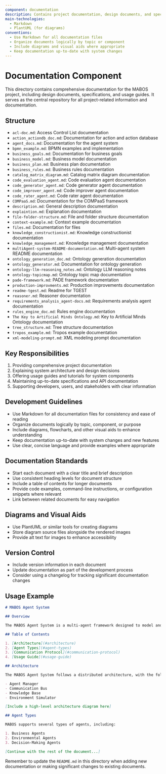 ```yaml
---
component: documentation
description: Contains project documentation, design documents, and specifications for MABOS
main-technologies:
  - Markdown
  - PlantUML (for diagrams)
conventions:
  - Use Markdown for all documentation files
  - Organize documents logically by topic or component
  - Include diagrams and visual aids where appropriate
  - Keep documentation up-to-date with system changes
---
```


# Documentation Component

This directory contains comprehensive documentation for the MABOS project, including design documents, specifications, and usage guides. It serves as the central repository for all project-related information and documentation.

## Structure

- `acl-doc.md`: Access Control List documentation
- `action_actiondb_doc.md`: Documentation for action and action database
- `agent_docs.md`: Documentation for the agent system
- `bpmn_example.md`: BPMN examples and implementation
- `business_goals.md`: Documentation for business goals
- `business_model.md`: Business model documentation
- `business_plan.md`: Business plan documentation
- `business_rules.md`: Business rules documentation
- `catalog_matrix_diagram.md`: Catalog matrix diagram documentation
- `code_evaluation_agent.md`: Code evaluation agent documentation
- `code_generator_agent.md`: Code generator agent documentation
- `code_improver_agent.md`: Code improver agent documentation
- `code_rater_agent.md`: Code rater agent documentation
- `COMPaaS.md`: Documentation for the COMPaaS framework
- `description.md`: General description documentation
- `explaintion.md`: Explanation documentation
- `file-folder-structure.md`: File and folder structure documentation
- `context-example.md`: Context example documentation
- `files.md`: Documentation for files
- `knowledge_constructionist.md`: Knowledge constructionist documentation
- `knowledge_management.md`: Knowledge management documentation
- `multiAgent-system-README-documentation.md`: Multi-agent system README documentation
- `ontology_generation_doc.md`: Ontology generation documentation
- `ontology_generator.md`: Documentation for ontology generation
- `ontology-llm-reasoning_notes.md`: Ontology LLM reasoning notes
- `ontology-topicmap.md`: Ontology topic map documentation
- `pade-framework.md`: PADE framework documentation
- `production-improvments.md`: Production improvements documentation
- `readme-tgest.md`: Readme for TGEST
- `reasoner.md`: Reasoner documentation
- `requirements_analysis_agent-docs.md`: Requirements analysis agent documentation
- `rules_engine_doc.md`: Rules engine documentation
- `The Key to Artificial Minds Ontology.md`: Key to Artificial Minds Ontology documentation
- `tree_structure.md`: Tree structure documentation
- `tropos_example.md`: Tropos example documentation
- `xml-modeling-prompt.md`: XML modeling prompt documentation

## Key Responsibilities

1. Providing comprehensive project documentation
2. Explaining system architecture and design decisions
3. Offering usage guides and tutorials for system components
4. Maintaining up-to-date specifications and API documentation
5. Supporting developers, users, and stakeholders with clear information

## Development Guidelines

- Use Markdown for all documentation files for consistency and ease of reading
- Organize documents logically by topic, component, or purpose
- Include diagrams, flowcharts, and other visual aids to enhance understanding
- Keep documentation up-to-date with system changes and new features
- Use clear, concise language and provide examples where appropriate

## Documentation Standards

- Start each document with a clear title and brief description
- Use consistent heading levels for document structure
- Include a table of contents for longer documents
- Provide code examples, command-line instructions, or configuration snippets where relevant
- Link between related documents for easy navigation

## Diagrams and Visual Aids

- Use PlantUML or similar tools for creating diagrams
- Store diagram source files alongside the rendered images
- Provide alt text for images to enhance accessibility

## Version Control

- Include version information in each document
- Update documentation as part of the development process
- Consider using a changelog for tracking significant documentation changes

## Usage Example

```markdown
# MABOS Agent System

## Overview

The MABOS Agent System is a multi-agent framework designed to model and simulate complex business operations. This document provides an overview of the system architecture, key components, and usage guidelines.

## Table of Contents

1. [Architecture](#architecture)
2. [Agent Types](#agent-types)
3. [Communication Protocol](#communication-protocol)
4. [Usage Guide](#usage-guide)

## Architecture

The MABOS Agent System follows a distributed architecture, with the following key components:

- Agent Manager
- Communication Bus
- Knowledge Base
- Environment Simulator

[Include a high-level architecture diagram here]

## Agent Types

MABOS supports several types of agents, including:

1. Business Agents
2. Environmental Agents
3. Decision-Making Agents

[Continue with the rest of the document...]
```

Remember to update the `README.md` in this directory when adding new documentation or making significant changes to existing documents.